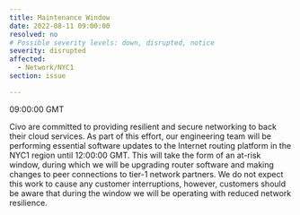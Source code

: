 ```yaml
---
title: Maintenance Window
date: 2022-08-11 09:00:00
resolved: no
# Possible severity levels: down, disrupted, notice
severity: disrupted
affected:
  - Network/NYC1
section: issue

---
```

09:00:00 GMT

Civo are committed to providing resilient and secure networking to back their cloud services. As part of this effort, our engineering team will be performing essential software updates to the Internet routing platform in the NYC1 region until 12:00:00 GMT. This will take the form of an at-risk window, during which we will be upgrading router software and making changes to peer connections to tier-1 network partners.
We do not expect this work to cause any customer interruptions, however, customers should be aware that during the window we will be operating with reduced network resilience.